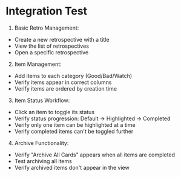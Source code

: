 # Integration Test

1. Basic Retro Management:

- Create a new retrospective with a title
- View the list of retrospectives
- Open a specific retrospective

2. Item Management:

- Add items to each category (Good/Bad/Watch)
- Verify items appear in correct columns
- Verify items are ordered by creation time

3. Item Status Workflow:

- Click an item to toggle its status
- Verify status progression: Default -> Highlighted -> Completed
- Verify only one item can be highlighted at a time
- Verify completed items can't be toggled further

4. Archive Functionality:

- Verify "Archive All Cards" appears when all items are completed
- Test archiving all items
- Verify archived items don't appear in the view
